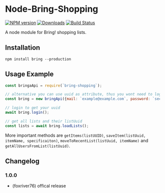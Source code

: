 # Node-Bring-Shopping
[![NPM version](http://img.shields.io/npm/v/bring-shopping.svg)](https://www.npmjs.com/package/bring-shopping)
[![Downloads](https://img.shields.io/npm/dm/bring-shopping.svg)](https://www.npmjs.com/package/bring-shopping)
[![Build Status](https://travis-ci.org/foxriver76/bring-api.svg?branch=master)](https://travis-ci.org/foxriver76/bring-api)


A node module for Bring! shopping lists.

## Installation
```npm install bring --production```

## Usage Example

```javascript
const bringaApi = require(`bring-shopping`);

// alternative you can use uuid as attribute, thus you wont need to login
const bring = new bringApi({mail: `example@example.com`, password: `secret`});

// login to get your uuid
await bring.login();

// get all lists and their listUuid
const lists = await bring.loadLists();
```

More important methods are `getItems(listUUID)`, `saveItem(listUuid, itemName, specificaiton)`, 
`moveToRecentList(listUuid, itemName)` and `getAllUsersFromList(listUuid)`.

## Changelog

### 1.0.0
* (foxriver76) offical release

